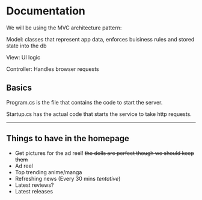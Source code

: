 # Documentation

We will be using the MVC architecture pattern:

Model: classes that represent app data, enforces buisiness rules and stored state into the db

View: UI logic

Controller: Handles browser requests

## Basics

Program.cs is the file that contains the code to start the server.

Startup.cs has the actual code that starts the service to take http requests.

---

## Things to have in the homepage

* Get pictures for the ad reel! ~~the dolls are perfect though we should keep them~~
* Ad reel
* Top trending anime/manga
* Refreshing news (Every 30 mins _tentative_)
* Latest reviews?
* Latest releases
